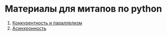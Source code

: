 # Материалы для митапов по python
1. [Конкурентность и параллелизм](01-concurrency/README.md)
2. [Асинхронность](02-asyncio/README.md)
